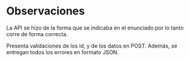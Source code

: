 # Observaciones

La API se hizo de la forma que se indicaba en el enunciado por lo tanto corre de forma correcta.

Presenta validaciones de los id, y de los datos en POST. Además, se entregan todos los errores en formato JSON.